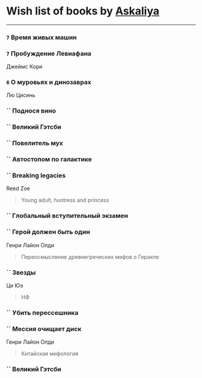 # Wish list of books by [Askaliya](http://vk.com/id326783541)
---

### `7` Время живых машин

### `7` Пробуждение Левиафана
Джеймс Кори

### `6` О муровьях и динозаврах
Лю Цисинь

### `` Поднося вино

### `` Великий Гэтсби

### `` Повелитель мух

### `` Автостопом по галактике

### `` Breaking legacies
Reed Zoe
> Young adult,  huntress and princess

### `` Глобальный вступительный экзамен

### `` Герой должен быть один
Генри Лайон Олди
> Переосмысление древнегреческих мифов о Геракле

### `` Звезды
Ци Юэ
> НФ

### `` Убить перессешника

### `` Мессия очищает диск
Генри Лайон Олди
> Китайская мифология

### `` Великий Гэтсби

